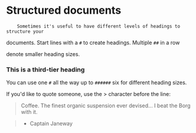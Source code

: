 # Structured documents
    

        Sometimes it's useful to have different levels of headings to structure your 

documents. Start lines with a `#` to create headings. Multiple `##` in a row 

denote smaller heading sizes.



### This is a third-tier heading



You can use one `#` all the way up to `######` six for different heading sizes.



If you'd like to quote someone, use the > character before the line:



> Coffee. The finest organic suspension ever devised... I beat the Borg with it.

> - Captain Janeway